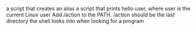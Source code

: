 a script that creates an alias
a script that prints hello user, where user is the current Linux user
Add /action to the PATH. /action should be the last directory the shell looks into when looking for a program
